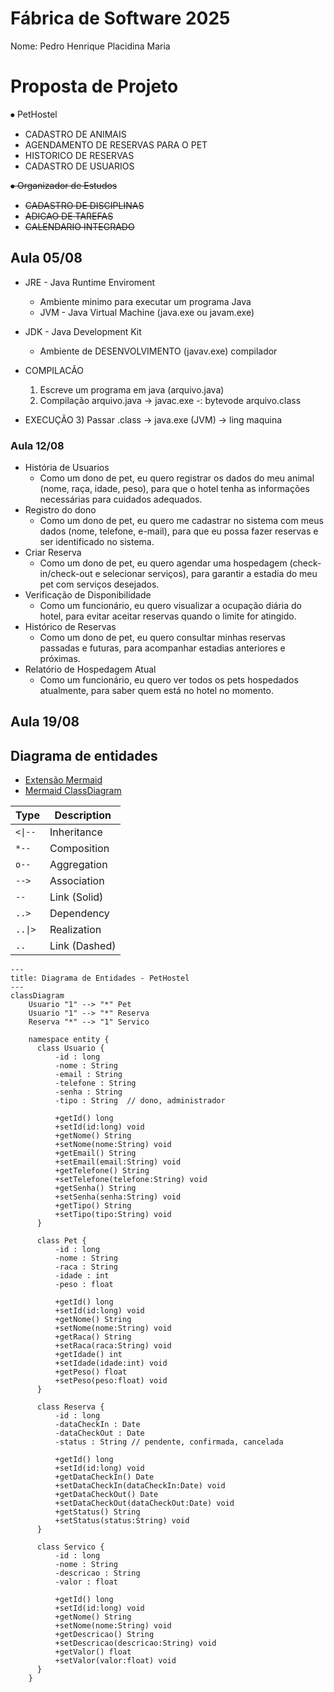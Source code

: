 # Fábrica de Software 2025
Nome: Pedro Henrique Placidina Maria

# Proposta de Projeto

⦁	PetHostel
  *  CADASTRO DE ANIMAIS
  *  AGENDAMENTO DE RESERVAS PARA O PET
  *  HISTORICO DE RESERVAS
  *  CADASTRO DE USUARIOS
    
<s>
 
⦁	Organizador de Estudos
  * CADASTRO DE DISCIPLINAS
  * ADICAO DE TAREFAS
  * CALENDARIO INTEGRADO

</s>

 ## Aula 05/08   

  - JRE - Java Runtime Enviroment
    - Ambiente minimo para executar um programa Java
    - JVM - Java Virtual Machine (java.exe ou javam.exe)

  - JDK - Java Development Kit
    - Ambiente de DESENVOLVIMENTO (javav.exe) compilador

  - COMPILACÃO
    1) Escreve um programa em java (arquivo.java)
    2) Compilação arquivo.java -> javac.exe -: bytevode
    arquivo.class
  - EXECUÇÃO
    3) Passar .class -> java.exe (JVM) -> ling maquina

### Aula 12/08
- História de Usuarios
    - Como um dono de pet, eu quero registrar os dados do meu animal (nome, raça, idade, peso), para que o hotel tenha as informações necessárias para cuidados adequados.
- Registro do dono 
    - Como um dono de pet, eu quero me cadastrar no sistema com meus dados (nome, telefone, e-mail), para que eu possa fazer reservas e ser identificado no sistema.
- Criar Reserva 
    - Como um dono de pet, eu quero agendar uma hospedagem (check-in/check-out e selecionar serviços), para garantir a estadia do meu pet com serviços desejados.
- Verificação de Disponibilidade 
    - Como um funcionário, eu quero visualizar a ocupação diária do hotel, para evitar aceitar reservas quando o limite for atingido.
- Histórico de Reservas 
    - Como um dono de pet, eu quero consultar minhas reservas passadas e futuras, para acompanhar estadias anteriores e próximas.
- Relatório de Hospedagem Atual 
    - Como um funcionário, eu quero ver todos os pets hospedados atualmente, para saber quem está no hotel no momento.
  
## Aula 19/08
## Diagrama de entidades

- [Extensão Mermaid](https://marketplace.visualstudio.com/items?itemName=vstirbu.vscode-mermaid-preview)
- [Mermaid ClassDiagram](https://github.com/mermaid-js/mermaid/blob/develop/packages/mermaid/src/docs/syntax/classDiagram.md)

| Type    | Description   |
| ------- | ------------- |
| `<\|--` | Inheritance   |
| `*--`   | Composition   |
| `o--`   | Aggregation   |
| `-->`   | Association   |
| `--`    | Link (Solid)  |
| `..>`   | Dependency    |
| `..\|>` | Realization   |
| `..`    | Link (Dashed) |

```mermaid
---
title: Diagrama de Entidades - PetHostel
---
classDiagram
    Usuario "1" --> "*" Pet
    Usuario "1" --> "*" Reserva
    Reserva "*" --> "1" Servico

    namespace entity {
      class Usuario {
          -id : long
          -nome : String
          -email : String
          -telefone : String
          -senha : String
          -tipo : String  // dono, administrador

          +getId() long
          +setId(id:long) void
          +getNome() String
          +setNome(nome:String) void
          +getEmail() String
          +setEmail(email:String) void
          +getTelefone() String
          +setTelefone(telefone:String) void
          +getSenha() String
          +setSenha(senha:String) void
          +getTipo() String
          +setTipo(tipo:String) void
      }

      class Pet {
          -id : long
          -nome : String
          -raca : String
          -idade : int
          -peso : float

          +getId() long
          +setId(id:long) void
          +getNome() String
          +setNome(nome:String) void
          +getRaca() String
          +setRaca(raca:String) void
          +getIdade() int
          +setIdade(idade:int) void
          +getPeso() float
          +setPeso(peso:float) void
      }

      class Reserva {
          -id : long
          -dataCheckIn : Date
          -dataCheckOut : Date
          -status : String // pendente, confirmada, cancelada

          +getId() long
          +setId(id:long) void
          +getDataCheckIn() Date
          +setDataCheckIn(dataCheckIn:Date) void
          +getDataCheckOut() Date
          +setDataCheckOut(dataCheckOut:Date) void
          +getStatus() String
          +setStatus(status:String) void
      }

      class Servico {
          -id : long
          -nome : String
          -descricao : String
          -valor : float

          +getId() long
          +setId(id:long) void
          +getNome() String
          +setNome(nome:String) void
          +getDescricao() String
          +setDescricao(descricao:String) void
          +getValor() float
          +setValor(valor:float) void
      }
    }

```







  

    
